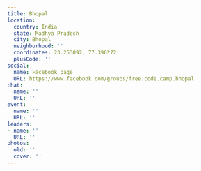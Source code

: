 ```yaml
---
title: Bhopal
location:
  country: India
  state: Madhya Pradesh
  city: Bhopal
  neighborhood: ''
  coordinates: 23.253092, 77.396272
  plusCode: ''
social:
  name: Facebook page
  URL: https://www.facebook.com/groups/free.code.camp.bhopal
chat:
  name: ''
  URL: ''
event:
  name: ''
  URL: ''
leaders:
- name: ''
  URL: ''
photos:
  old: ''
  cover: ''
---
```

